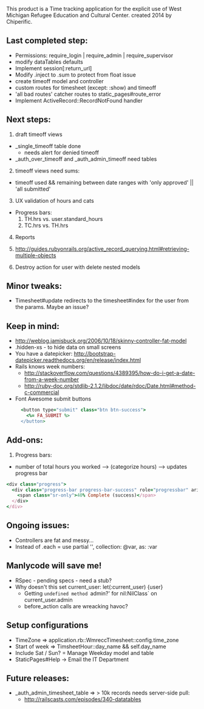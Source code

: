 This product is a Time tracking application for the explicit use of West Michigan Refugee Education and Cultural Center. created 2014 by Chiperific.

## Last completed step:
* Permissions: require_login | require_admin | require_supervisor
* modify dataTables defaults
* Implement session[:return_url]
* Modify .inject to .sum to protect from float issue
* create timeoff model and controller
* custom routes for timesheet (except: :show) and timeoff
* 'all bad routes' catcher routes to static_pages#route_error
* Implement ActiveRecord::RecordNotFound handler

## Next steps:
1. draft timeoff views
  * \_single\_timeoff table done
    * needs alert for denied timeoff
  * \_auth\_over\_timeoff and \_auth\_admin\_timeoff need tables
2. timeoff views need sums:
  * timeoff used && remaining between date ranges with 'only approved' || 'all submitted'
3. UX validation of hours and cats
  * Progress bars:
    1. TH.hrs vs. user.standard_hours
    2. TC.hrs vs. TH.hrs
4. Reports
  1. http://guides.rubyonrails.org/active_record_querying.html#retrieving-multiple-objects

5. Destroy action for user with delete nested models

## Minor tweaks:
* Timesheet#update redirects to the timesheet#index for the user from the params. Maybe an issue?


## Keep in mind:
* http://weblog.jamisbuck.org/2006/10/18/skinny-controller-fat-model
* .hidden-xs - to hide data on small screens
* You have a datepicker: http://bootstrap-datepicker.readthedocs.org/en/release/index.html
* Rails knows week numbers:
  * http://stackoverflow.com/questions/4389395/how-do-i-get-a-date-from-a-week-number
  * http://ruby-doc.org/stdlib-2.1.2/libdoc/date/rdoc/Date.html#method-c-commercial
* Font Awesome submit buttons
  ```ruby
    <button type="submit" class="btn btn-success">
      <%= FA_SUBMIT %>
    </button>
  ```

## Add-ons:
1. Progress bars:
  * number of total hours you worked --> (categorize hours) --> updates progress bar
  ```ruby
  <div class="progress">
    <div class="progress-bar progress-bar-success" role="progressbar" aria-valuenow="40" aria-valuemin="0" aria-valuemax="100" style="width: 40%">
      <span class="sr-only">40% Complete (success)</span>
    </div>
  </div>
  ```

## Ongoing issues:
* Controllers are fat and messy...
* Instead of .each = use partial '', collection: @var, as: :var

## Manlycode will save me!
* RSpec - pending specs - need a stub?
* Why doesn't this set current\_user: let(:current_user) {user}
  * Getting `undefined method `admin?' for nil:NilClass` on current_user.admin
  * before_action calls are wreacking havoc?


## Setup configurations
* TimeZone => application.rb::WmreccTimesheet::config.time_zone
* Start of week => TimsheetHour::day_name && self.day_name
* Include Sat / Sun? = Manage Weekday model and table
* StaticPages#Help -> Email the IT Department

## Future releases:
* _auth_admin_timesheet_table => > 10k records needs server-side pull:
  * http://railscasts.com/episodes/340-datatables
